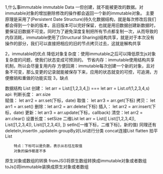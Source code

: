 
1,什么事immutable
    immutable Data 一但创建，就不能被更改的数据。对immutable对象的增加删除修改的操作都会返回一个新的immutable对象。
    主要原理是采用了(Persistent Date Structure)持久化数据结构，就是每次修改后我们都会得到一个新的版本，且旧版本可以完好保留，也就是用旧数据创建新数据时，要保证旧数据不可变。同时为了避免深度复制把所有节点都复制一次，从而导致的内存消耗，immutable使用了(Structural Sharing)结构共享，就是对于本次没有操作的部分，我们可以直接把相应的旧的节点拷贝过去，这就是解构共享

2，immutable的优点
    降低对象复杂度：使用immutable之后可以降低原生js对象复杂度的问题，使我们状态变成可预测的。
    节省内存：immutable使用结构共享机制，所以会尽量复用内存
    方便回溯：immutable每次创建一个新的对象，且对象不可变，那么变更的记录就能被保存下来，应用的状态就变的可控，可追溯，方便撤销和重做的功能实现
3，缺点


数据结构
    List
        创建： let arr = List([1,2,3,4,]) ===   let arr = List.of(1,2,3,4,s)
        api: 判断长度： arr.size  
             赋值： let arr2 = arr.set(下标，date)
             取值： let arr3 = arr.get(下标)
             拷贝： let arr1 = arr.set()
             删除：let arr2 = arr.delete(下标)
             插入： let arr2 = arr.insert(下标，date)
             更新：let arr3 = arr.update(下标，callback) 
             清空：let arr2 = arr.clear()
             设置长度：setSize
             二维List let arr = List([
                 List([1,2,3,4]),
                 List([1,2,3,4]),
                 List([1,2,3,4]),
             ])
             setIn([一维下标，二维下标]，新的值)
            同理还有deleteIn,insertIn ,updateIn
            groupBy对List进行分类
            concat连接List
            flatten 拍平List

        特点：下标可以是负数，表示从右往左取值
        对象的操作都差不多

原生对象或数组的转换
    fromJS()将原生数组转换成immutable对象或者数组
    toJs()将immutable装换成原生对象或者数组

